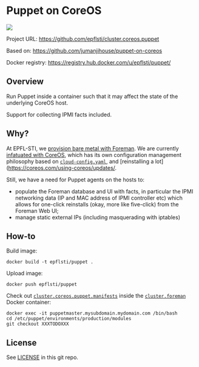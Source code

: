 Puppet on CoreOS
================

[![](https://badge.imagelayers.io/epflsti/puppet.svg)](https://imagelayers.io/?images=epflsti/puppet:latest 'View image size and layers')

Project URL: https://github.com/epflsti/cluster.coreos.puppet

Based on: https://github.com/jumanjihouse/puppet-on-coreos

Docker registry: https://registry.hub.docker.com/u/epflsti/puppet/


Overview
--------

Run Puppet inside a container such that it may affect the state
of the underlying CoreOS host.

Support for collecting IPMI facts included.


Why?
----

At EPFL-STI, we [provision bare metal with Foreman](https://github.com/epfl-sti/cluster.foreman). We are currently [infatuated with CoreOS](https://github.com/epfl-sti/cluster.foreman.community-templates), which has its own configuration management philosophy based on [`cloud-config.yaml`](https://coreos.com/os/docs/latest/cloud-config.html), and [reinstalling a lot](https://coreos.com/using-coreos/updates/.

Still, we have a need for Puppet agents on the hosts to:
* populate the Foreman database and UI with facts, in particular the IPMI networking data (IP and MAC address of IPMI controller etc) which allows for one-click reinstalls (okay, more like five-click) from the Foreman Web UI;
* manage static external IPs (including masquerading with iptables)

How-to
------

Build image:

    docker build -t epflsti/puppet .

Upload image:

    docker push epflsti/puppet

Check out [`cluster.coreos.puppet.manifests`](https://github.com/epfl-sti/cluster.coreos.puppet.manifests) inside the [`cluster.foreman`](https://github.com/epfl-sti/cluster.foreman) Docker container:

    docker exec -it puppetmaster.mysubdomain.mydomain.com /bin/bash
    cd /etc/puppet/environments/production/modules
    git checkout XXXTODOXXX

License
-------

See [LICENSE](LICENSE) in this git repo.

